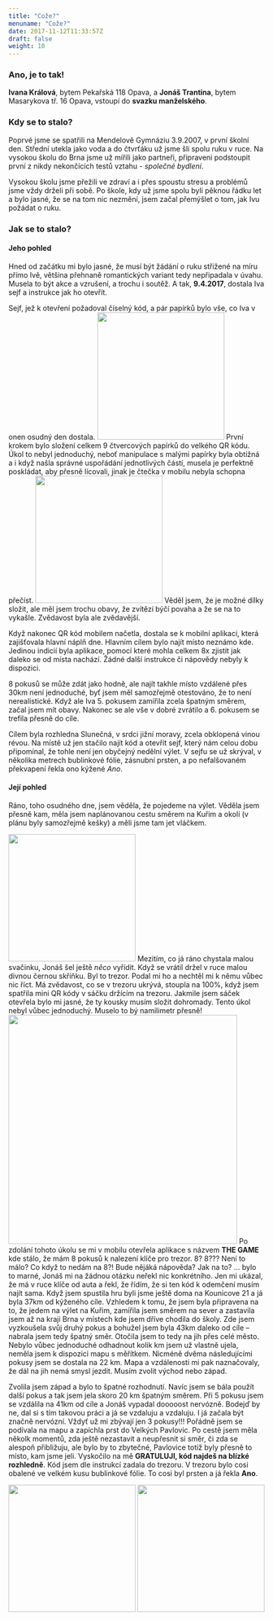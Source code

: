 ```yaml
---
title: "Cože?"
menuname: "Cože?"
date: 2017-11-12T11:33:57Z
draft: false
weight: 10
---
```


### Ano, je to tak!

**Ivana Králová**, bytem Pekařská 118 Opava, a **Jonáš Trantina**, bytem Masarykova tř.
16 Opava, vstoupí do **svazku manželského**.

### Kdy se to stalo?

Poprvé jsme se spatřili na Mendelově Gymnáziu 3.9.2007, v první školní den.
Střední utekla jako voda a do čtvrťáku už jsme šli spolu ruku v ruce. Na
vysokou školu do Brna jsme už mířili jako partneři, připraveni podstoupit první
z nikdy nekončících testů vztahu - *společné bydlení*.

Vysokou školu jsme přežili ve zdraví a i přes spoustu stresu a problémů jsme
vždy drželi při sobě. Po škole, kdy už jsme spolu byli pěknou řádku let a bylo
jasné, že se na tom nic nezmění, jsem začal přemýšlet o tom, jak Ivu požádat o ruku.


### Jak se to stalo?
#### Jeho pohled
Hned od začátku mi bylo jasné, že musí být žádání o ruku střižené na míru přímo
Ivě, většina přehnaně romantických variant tedy nepřipadala v úvahu. Musela to
být akce a vzrušení, a trochu i soutěž. A tak, **9.4.2017**, dostala Iva sejf a
instrukce jak ho otevřít.

Sejf, jež k otevření požadoval číselný kód, a pár papírků bylo vše, co Iva v
onen osudný den dostala. 
<a href="images/safe.jpg" class="img"><img src="images/safe_small.jpg" height=250/></a>
První krokem bylo složení celkem 9
čtvercových papírků do velkého QR kódu. Úkol to nebyl jednoduchý, neboť
manipulace s malými papírky byla obtížná a i když našla správné uspořádání
jednotlivých částí, musela je perfektně poskládat, aby přesně lícovali, jinak
je čtečka v mobilu nebyla schopna přečíst.
<a href="/images/puzzle.jpg" class="img"><img src="/images/puzzle_small.jpg" height="250"/></a>
Věděl jsem, že je možné dílky složit, ale měl jsem trochu obavy, že zvítězí
býčí povaha a že se na to vykašle. Zvědavost byla ale zvědavější.

Když nakonec QR kód mobilem načetla, dostala se k mobilní aplikaci, která
zajišťovala hlavní náplň dne. Hlavním cílem bylo najít místo neznámo kde.
Jedinou indicií byla aplikace, pomocí které mohla celkem 8x zjistit jak daleko
se od místa nachází. Žádné další instrukce či nápovědy nebyly k dispozici.

8 pokusů se může zdát jako hodně, ale najít takhle místo vzdálené přes 30km
není jednoduché, byť jsem měl samozřejmě otestováno, že to není nerealistické.
Když ale Iva 5. pokusem zamířila zcela špatným směrem, začal jsem mít obavy.
Nakonec se ale vše v dobré zvrátilo a 6. pokusem se trefila přesně do cíle.

Cílem byla rozhledna Slunečná, v srdci jižní moravy, zcela obklopená vinou
révou. Na místě už jen stačilo najít kód a otevřít sejf, který nám celou dobu
připomínal, že tohle není jen obyčejný nedělní výlet. V sejfu se už skrýval, v
několika metrech bublinkové fólie, zásnubní prsten, a po nefalšovaném
překvapení řekla ono kýžené *Ano*.

#### Její pohled
Ráno, toho osudného dne, jsem věděla, že pojedeme na výlet. Věděla jsem přesně
kam, měla jsem naplánovanou cestu směrem na Kuřim a okolí (v plánu byly
samozřejmě kešky) a měli jsme tam jet vláčkem.

<a href="images/app.jpg" class="img"><img src="images/app_small.jpg" height=250></a>
Mezitím, co já ráno chystala malou svačinku, Jonáš šel ještě *něco* vyřídit.
Když se vrátil držel v ruce malou divnou černou skříňku. Byl to trezor. Podal
mi ho a nechtěl mi k němu vůbec nic říct. Má zvědavost, co se v trezoru ukrývá,
stoupla na 100%, když jsem spatřila mini QR kódy v sáčku držícím na trezoru.
Jakmile jsem sáček otevřela bylo mi jasné, že ty kousky musím složit dohromady.
Tento úkol nebyl vůbec jednoduchý. Muselo to bý namilimetr přesně!
<a href="images/game.jpg" class="img"><img src="images/game.jpg" height=450></a>
Po zdolání tohoto úkolu se mi v mobilu otevřela aplikace s názvem **THE
GAME** kde stálo, že mám 8 pokusů k nalezení klíče pro trezor. 8? 8??? Není to
málo? Co když to nedám na 8?! Bude nějáká nápověda? Jak na to? ... bylo to
marné, Jonáš mi na žádnou otázku neřekl nic konkrétního. Jen mi ukázal, že má v
ruce klíče od auta a řekl, že řídím, že si ten kód k odemčení musím najít sama.
Když jsem spustila hru byli jsme ještě doma na Kounicove 21 a já byla 37km od
kýženého cíle.  Vzhledem k tomu, že jsem byla připravena na to, že jedem na
výlet na Kuřim, zamířila jsem směrem na sever a zastavila jsem až na kraji Brna
v místech kde jsem dříve chodila do školy. Zde jsem vyzkoušela svůj druhý pokus
a bohužel jsem byla 43km daleko od cíle – nabrala jsem tedy špatný směr.
Otočila jsem to tedy na jih přes celé město. Nebylo vůbec jednoduché odhadnout
kolik km jsem už vlastně ujela, neměla jsem k dispozici mapu s měřítkem.
Nicméně dvěma následujícími pokusy jsem se dostala na 22 km. Mapa a vzdálenosti
mi pak naznačovaly, že dál na jih nemá smysl jezdit. Musím zvolit východ nebo
západ.

Zvolila jsem západ a bylo to špatné rozhodnutí. Navíc jsem se bála použít další
pokus a tak jsem jela skoro 20 km špatným směrem. Při 5 pokusu jsem se vzdálila
na 41km od cíle a Jonáš vypadal dooooost nervózně. Bodejď by ne, dal si s tím
takovou práci a já se vzdaluju a vzdaluju. I já začala být značně nervózní.
Vždyť už mi zbývají jen 3 pokusy!!! Pořádně jsem se podívala na mapu a
zapíchla prst do Velkých Pavlovic. Po cestě jsem měla několk momentů, zda ještě
nezastavit a neupřesnit si směr, či zda se alespoň přibližuju, ale bylo by to
zbytečné, Pavlovice totiž byly přesně to místo, kam jsme jeli. Vyskočilo na mě
**GRATULUJI, kód najdeš na blízké rozhledně**.  Kód jsem dle instrukcí zadala do
trezoru. V trezoru bylo cosi obalené ve velkém kusu bublinkové fólie.  To cosi
byl prsten a já řekla **Ano**.
<div class="clear"></div>
<a href="images/slunecna.jpg" class="img img-left"><img src="images/slunecna_small.jpg" height=250></a>
<a href="images/together.jpg" class="img"><img src="images/together_small.jpg" height=250></a>
